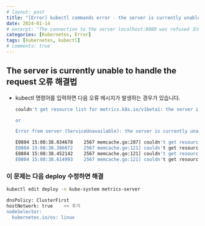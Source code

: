 ```yaml
---
# layout: post
title: "[Error] kubectl commands error - the server is currently unable to handle the request"
date: 2024-01-14
# excerpt: "The connection to the server localhost:8080 was refused 오류 해결법"
categories: [Kubernetes, Error]
tags: [kubernetes, kubectl]
# comments: true
---
```


## The server is currently unable to handle the request 오류 해결법

- kubectl 명령어를 입력하면 다음 오류 메시지가 발생하는 경우가 있습니다.
  ```bash
  couldn't get resource list for metrics.k8s.io/v1beta1: the server is currently unable to handle the request

  or

  Error from server (ServiceUnavailable): the server is currently unable to handle the request (get nodes.metrics.k8s.io)
  ```

  ```bash
  E0804 15:08:38.034678    2567 memcache.go:287] couldn't get resource list for metrics.k8s.io/v1beta1: the server is currently unable to handle the request
  E0804 15:08:38.386072    2567 memcache.go:121] couldn't get resource list for metrics.k8s.io/v1beta1: the server is currently unable to handle the request
  E0804 15:08:38.452142    2567 memcache.go:121] couldn't get resource list for metrics.k8s.io/v1beta1: the server is currently unable to handle the request
  E0804 15:08:38.614993    2567 memcache.go:121] couldn't get resource list for metrics.k8s.io/v1beta1: the server is currently unable to handle the request
  ```

### 이 문제는 다음 deploy 수정하면 해결

```bash
kubectl edit deploy -n kube-system metrics-server 

dnsPolicy: ClusterFirst
hostNetwork: true    << 추가
nodeSelector:
  kubernetes.io/os: linux
```